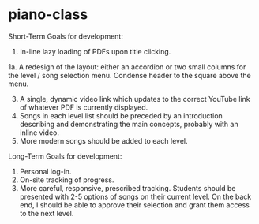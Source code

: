 # piano-class

Short-Term Goals for development:

1. In-line lazy loading of PDFs upon title clicking.

1a. A redesign of the layout: either an accordion or two small columns for the level / song selection menu.  Condense header to the square above the menu.

3. A single, dynamic video link which updates to the correct YouTube link of whatever PDF is currently displayed.
4. Songs in each level list should be preceded by an introduction describing and demonstrating the main concepts, probably with an inline video.
5. More modern songs should be added to each level.

Long-Term Goals for development:

1. Personal log-in.
2. On-site tracking of progress.
3. More careful, responsive, prescribed tracking.  Students should be presented with 2-5 options of songs on their current level.  On the back end, I should be able to approve their selection and grant them access to the next level.
